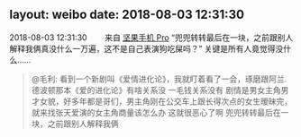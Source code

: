 layout: weibo
date: 2018-08-03 12:31:30
---
2018-08-03 12:31:30  &nbsp;&nbsp;&nbsp;&nbsp;&nbsp;&nbsp; 来自 <a href="http://app.weibo.com/t/feed/Z4AgP" rel="nofollow">坚果手机 Pro</a>
“兜兜转转最后在一块，之前跟别人解释我俩真没什么一万遍，这不是自己表演狗吃屎吗？” 关键是所有人竟觉得没什么……
>  @毛利: 看到一个新剧叫《爱情进化论》，我就盯着看了一会，琢磨跟阿兰.德波顿那本《爱的进化论》有啥关系没
一毛钱关系没有
剧情是男女主角男才女貌，好多年都是哥们，男主角刚在公交车上跟长得次点的女生暧昧完，就来找张天爱演的女主角商量该怎么办
这就很恶心了啊
兜兜转转最后在一块，之前跟别人解释我俩 ​​​
